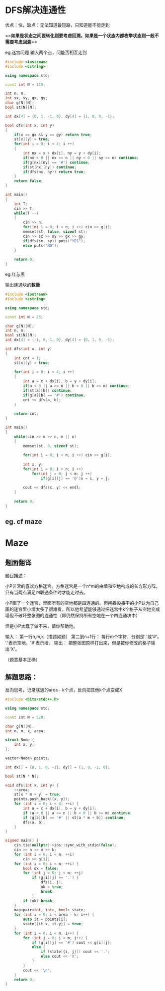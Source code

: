 # 	DFS解决连通性

优点：快，缺点：无法知道最短路，只知道能不能走到

==**如果是状态之间要转化则要考虑回溯，如果是一个状态内部枚举状态则一般不需要考虑回溯**==

eg.迷宫问题 输入两个点，问能否相互走到

```cpp
#include <iostream>
#include <cstring>

using namespace std;

const int N = 110;

int n, m;
int sx, sy, gx, gy;
char g[N][N];
bool st[N][N];

int dx[4] = {0, 1, -1, 0}, dy[4] = {1, 0, 0, -1};

bool dfs(int x, int y)
{
	if(x == gx && y == gy) return true;
	st[x][y] = true;
	for(int i = 0; i < 4; i ++)
	{
		int nx = x + dx[i], ny = y + dy[i];
		if(nx < 0 || nx >= n || ny < 0 || ny >= n) continue;
		if(g[nx][ny] == '#') continue;
		if(st[nx][ny]) continue;
		if(dfs(nx, ny)) return true;
	}
	return false;
}

int main()
{
	int T;
	cin >> T;
	while(T --)
	{
		cin >> n;
		for(int i = 0; i < n; i ++) cin >> g[i];
		memset(st, false, sizeof st);
		cin >> sx >> sy >> gx >> gy;
		if(dfs(sx, sy)) puts("YES");
		else puts("NO");
	}
	
	return 0;
} 
```



eg.红与黑

输出连通块的**数量**

```cpp
#include <iostream>
#include <cstring>

using namespace std;

const int N = 25;

char g[N][N];
int n, m;
bool st[N][N];
int dx[4] = {-1, 0, 1, 0}, dy[4] = {0, 1, 0, -1};

int dfs(int x, int y)
{
    int cnt = 1;
    st[x][y] = true;
    
    for(int i = 0; i < 4; i ++)
    {
        int a = x + dx[i], b = y + dy[i];
        if(a < 0 || a >= n || b < 0 || b >= m) continue;
        if(st[a][b]) continue;
        if(g[a][b] == '#') continue;
        cnt += dfs(a, b);
    }
    
    return cnt;
}

int main()
{
    while(cin >> m >> n, m || n)
    {
        memset(st, 0, sizeof st);
        
        for(int i = 0; i < n; i ++) cin >> g[i];
        
        int x, y;
        for(int i = 0; i < n; i ++)
            for(int j = 0; j < m; j ++)
                if(g[i][j] == '@')x = i, y = j;
        
        cout << dfs(x, y) << endl;        
    }
    
    return 0;
}
```



## eg. cf maze

# Maze

## 题面翻译

题目描述：

小P非常的喜欢方格迷宫。方格迷宫是一个n*m的由墙和空地构成的长方形方阵。只有当两点满足四联通条件时才能走过去。

小P画了一个迷宫，里面所有的空地都是四连通的。但~~闲着没事干的~~小P认为自己画的迷宫里小墙太多了很难看，所以他希望能够通过把迷宫中k个格子从空地变成墙但不破坏整张图的连通性（即仍然保持所有空地在一个四连通块中）

但是小P太蠢了做不来，请你帮助他。

输入：
第一行n,m,k（描述如题）
第二到n+1行：
每行m个字符，分别是'.'或'#'。 '.'表示空地，'#'表示墙。
输出：
把整张图原样打出来，但是被你修改的格子输出'X'。

（题意基本正确）

## 解题思路：

反向思考，记录联通的area - k个点，反向把其他k个点变成X 

```cpp
#include <bits/stdc++.h>

using namespace std;

const int N = 520;

char g[N][N];
int n, m, k, area;

struct Node {
    int x, y;
};

vector<Node> points;

int dx[] = {0, 1, 0, -1}, dy[] = {1, 0, -1, 0};

bool st[N * N];

void dfs(int x, int y) {
	++area;
    st[x * m + y] = true;
    points.push_back({x, y});
    for (int i = 0; i < 4; ++i) {
        int a = x + dx[i], b = y + dy[i];
        if (a < 0 || a >= n || b < 0 || b >= m) continue;
        if (g[a][b] == '#' || st[a * m + b]) continue;
        dfs(a, b);
    }
}

signed main() {
    cin.tie(nullptr)->ios::sync_with_stdio(false);
    cin >> n >> m >> k;
    for (int i = 0; i < n; ++i)
        cin >> g[i];
    for (int i = 0; i < n; ++i) {
        bool ok = false;
        for (int j = 0; j < m; ++j)
            if (g[i][j] == '.') {
                dfs(i, j);
                ok = true;
                break;
            }
        if (ok) break;
    }
    map<pair<int, int>, bool> state;
    for (int i = 0; i < area - k; i++) {
    	auto it = points[i];
    	state[{it.x, it.y}] = true;
    }
    for (int i = 0; i < n; i++) {
    	for (int j = 0; j < m; j++) {
    		if (g[i][j] == '#') cout << g[i][j];
    		else {
    			if (state[{i, j}]) cout << '.';
    			else cout << 'X';
    		}
    	}
    	cout << '\n';
    }
    return 0;
}
```

